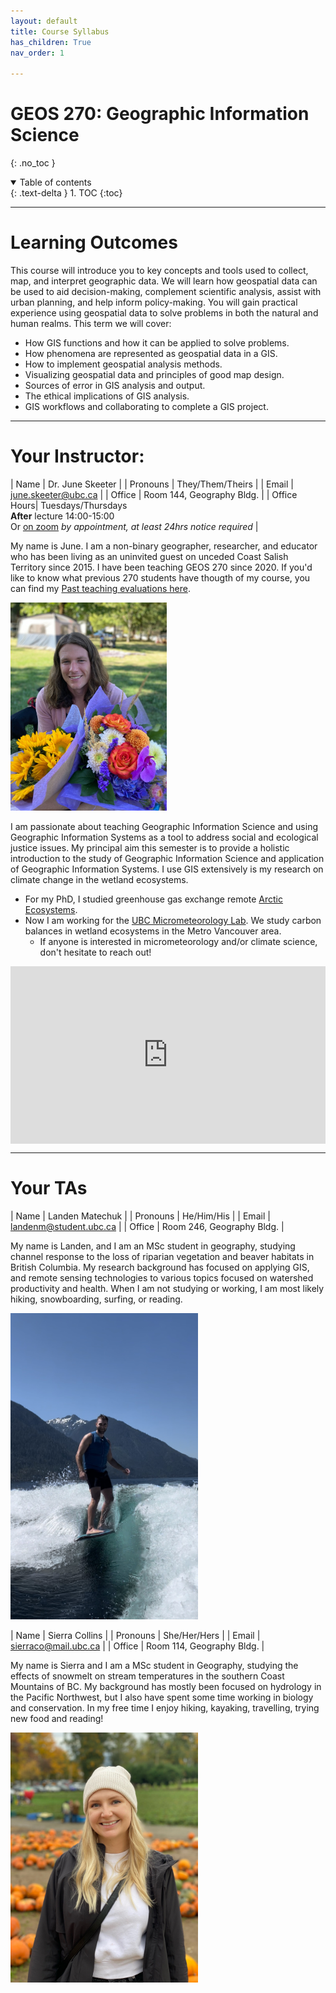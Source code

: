 ```yaml
---
layout: default
title: Course Syllabus
has_children: True
nav_order: 1

---
```


# GEOS 270: Geographic Information Science
{: .no_toc }

<details open markdown="block">
  <summary>
    Table of contents
  </summary>
  {: .text-delta }
1. TOC
{:toc}
</details>

---

# Learning Outcomes

This course will introduce you to key concepts and tools used to collect, map, and interpret geographic data.  We will learn how geospatial data can be used to aid decision-making, complement scientific analysis, assist with urban planning, and help inform policy-making.  You will gain practical experience using geospatial data to solve problems in both the natural and human realms.  This term we will cover:

* How GIS functions and how it can be applied to solve problems.
* How phenomena are represented as geospatial data in a GIS.
* How to implement geospatial analysis methods.
* Visualizing geospatial data and principles of good map design. 
* Sources of error in GIS analysis and output.
* The ethical implications of GIS analysis.
* GIS workflows and collaborating to complete a GIS project.

---


# Your Instructor:

| Name | Dr. June Skeeter |
| Pronouns | They/Them/Theirs |
| Email | june.skeeter@ubc.ca |
| Office | Room 144, Geography Bldg. |
| Office Hours| Tuesdays/Thursdays<br>**After** lecture 14:00-15:00 <br> Or [on zoom](https://ubc.zoom.us/j/66359522453?pwd=ZzZUMzV3NVY1V3pzcmYzZFBadW93UT09) *by appointment, at least 24hrs notice required* |

My name is June.  I am a non-binary geographer, researcher, and educator who has been living as an uninvited guest on unceded Coast Salish Territory since 2015.  I have been teaching GEOS 270 since 2020.  If you'd like to know what previous 270 students have thougth of my course, you can find my [Past teaching evaluations here](https://github.com/GEOS270/Syllabus/tree/main/docs/Evaluations).

<img src="docs/images/June.jpg" alt="missing" class="inline" width="250"/>

I am passionate about teaching Geographic Information Science and using Geographic Information Systems as a tool to address social and ecological justice issues.  My principal aim this semester is to provide a holistic introduction to the study of Geographic Information Science and application of Geographic Information Systems.  I use GIS extensively is my research on climate change in the wetland ecosystems.

* For my PhD, I studied greenhouse gas exchange remote [Arctic Ecosystems](https://cdnsciencepub.com/doi/full/10.1139/as-2021-0034).  
* Now I am working for the [UBC Micrometeorology Lab](https://blogs.ubc.ca/saraknox/).  We study carbon balances in wetland ecosystems in the Metro Vancouver area.
  * If anyone is interested in micrometeorology and/or climate science, don't hesitate to reach out!


<div style="overflow: hidden;
  padding-top: 56.25%;
  position: relative">
  <iframe src="https://ubc-micromet.github.io/FieldSiteMaps/" title="Processes" scrolling="no" frameborder="0"
    style="border: 0;
   height: 100%;
   left: 0;
   position: absolute;
   top: 0;
   width: 100%;">
   <p>Your browser does not support iframes.</p>
 </iframe>
</div>


---

# Your TAs

| Name | Landen Matechuk |
| Pronouns | He/Him/His |
| Email | landenm@student.ubc.ca |
| Office | Room 246, Geography Bldg. |

My name is Landen, and I am an MSc student in geography, studying channel response to the loss of riparian vegetation and beaver habitats in British Columbia. My research background has focused on applying GIS, and remote sensing technologies to various topics focused on watershed productivity and health. When I am not studying or working, I am most likely hiking, snowboarding, surfing, or reading.

<img src="docs/images/Landen.jpg" alt="hi" class="inline" width="300"/>


| Name | Sierra Collins |
| Pronouns | She/Her/Hers |
| Email | sierraco@mail.ubc.ca |
| Office | Room 114, Geography Bldg. |

My name is Sierra and I am a MSc student in Geography, studying the effects of snowmelt on stream temperatures in the southern Coast Mountains of BC. My background has mostly been focused on hydrology in the Pacific Northwest, but I also have spent some time working in biology and conservation. In my free time I enjoy hiking, kayaking, travelling, trying new food and reading!

<img src="docs/images/Sierra.JPG" alt="hi" class="inline" width="300"/>
